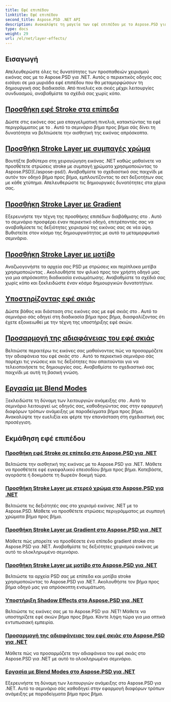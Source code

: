 ```yaml
---
title: Εφέ επιπέδου
linktitle: Εφέ επιπέδου
second_title: Aspose.PSD .NET API
description: Ανακαλύψτε τη μαγεία των εφέ επιπέδου με το Aspose.PSD για .NET! Αυξήστε τις δεξιότητες χειρισμού εικόνας μαθαίνοντας να προσθέτετε λειτουργίες stroke, shadow και blend.
type: docs
weight: 29
url: /el/net/layer-effects/
---
```

## Εισαγωγή

Απελευθερώστε όλες τις δυνατότητες των προσπαθειών χειρισμού εικόνας σας με το Aspose.PSD για .NET. Αυτός ο περιεκτικός οδηγός σας εισάγει σε μια μυριάδα εφέ επιπέδου που θα μεταμορφώσουν τη δημιουργική σας διαδικασία. Από πινελιές και σκιές μέχρι λειτουργίες συνδυασμού, αναβαθμίστε τα σχέδιά σας χωρίς κόπο.

## [Προσθήκη εφέ Stroke στα επίπεδα](./adding-stroke-effects/)

Δώστε στις εικόνες σας μια επαγγελματική πινελιά, κατακτώντας τα εφέ περιγράμματος με το . Αυτό το σεμινάριο βήμα προς βήμα σάς δίνει τη δυνατότητα να βελτιώσετε την αισθητική της εικόνας απρόσκοπτα. 

## [Προσθήκη Stroke Layer με συμπαγές χρώμα](./adding-stroke-layer-solid-color/)

Βουτήξτε βαθύτερα στη χειραγώγηση εικόνας .NET καθώς μαθαίνετε να προσθέτετε στρώσεις stroke με συμπαγή χρώματα χρησιμοποιώντας το Aspose.PSD](./aspose-psd/). Αναβαθμίστε το σχεδιαστικό σας παιχνίδι με αυτόν τον οδηγό βήμα προς βήμα, εμπλουτίζοντας το σετ δεξιοτήτων σας με κάθε χτύπημα. Απελευθερώστε τις δημιουργικές δυνατότητες στα χέρια σας.

## [Προσθήκη Stroke Layer με Gradient](./adding-stroke-layer-gradient/)

Εξερευνήστε την τέχνη της προσθήκης επιπέδων διαβάθμισης στο . Αυτό το σεμινάριο προσφέρει έναν περιεκτικό οδηγό, επιτρέποντάς σας να αναβαθμίσετε τις δεξιότητες χειρισμού της εικόνας σας σε νέα ύψη. Βυθιστείτε στον κόσμο της δημιουργικότητας με αυτό το μεταμορφωτικό σεμινάριο.

## [Προσθήκη Stroke Layer με μοτίβο](./adding-stroke-layer-pattern/)

Αναζωογονήστε τα αρχεία σας PSD με στρώσεις και περίπλοκα μοτίβα χρησιμοποιώντας . Ακολουθήστε τον φιλικό προς τον χρήστη οδηγό μας για μια απρόσκοπτη διαδικασία ενσωμάτωσης. Αναβαθμίστε τα σχέδιά σας χωρίς κόπο και ξεκλειδώστε έναν κόσμο δημιουργικών δυνατοτήτων.

## [Υποστηρίζοντας εφέ σκιάς](./supporting-shadow-effects/)

Δώστε βάθος και διάσταση στις εικόνες σας με εφέ σκιάς στο . Αυτό το σεμινάριο σάς οδηγεί στη διαδικασία βήμα προς βήμα, διασφαλίζοντας ότι έχετε εξοικειωθεί με την τέχνη της υποστήριξης εφέ σκιών. 

## [Προσαρμογή της αδιαφάνειας του εφέ σκιάς](./adjusting-shadow-effect-opacity/)

Βελτιώστε περαιτέρω τις εικόνες σας μαθαίνοντας πώς να προσαρμόζετε την αδιαφάνεια του εφέ σκιάς στο . Αυτό το περιεκτικό σεμινάριο σάς παρέχει τις γνώσεις και τις δεξιότητες που απαιτούνται για να τελειοποιήσετε τις δημιουργίες σας. Αναβαθμίστε το σχεδιαστικό σας παιχνίδι με αυτή τη βασική γνώση.

## [Εργασία με Blend Modes](./working-with-blend-modes/)

Ξεκλειδώστε τη δύναμη των λειτουργιών ανάμειξης στο . Αυτό το σεμινάριο λειτουργεί ως οδηγός σας, καθοδηγώντας σας στην εφαρμογή διαφόρων τρόπων ανάμειξης με παραδείγματα βήμα προς βήμα. Ανακαλύψτε την ευελιξία και φέρτε την επανάσταση στη σχεδιαστική σας προσέγγιση.

## Εκμάθηση εφέ επιπέδου
### [Προσθήκη εφέ Stroke σε επίπεδα στο Aspose.PSD για .NET](./adding-stroke-effects/)
Βελτιώστε την αισθητική της εικόνας με το Aspose.PSD για .NET. Μάθετε να προσθέτετε εφέ εγκεφαλικού επεισοδίου βήμα προς βήμα. Κατεβάστε, αγοράστε ή δοκιμάστε τη δωρεάν δοκιμή τώρα.
### [Προσθήκη Stroke Layer με στερεό χρώμα στο Aspose.PSD για .NET](./adding-stroke-layer-solid-color/)
Βελτιώστε τις δεξιότητές σας στο χειρισμό εικόνας .NET με το Aspose.PSD. Μάθετε να προσθέτετε στρώσεις περιγράμματος με συμπαγή χρώματα βήμα προς βήμα.
### [Προσθήκη Stroke Layer με Gradient στο Aspose.PSD για .NET](./adding-stroke-layer-gradient/)
Μάθετε πώς μπορείτε να προσθέσετε ένα επίπεδο gradient stroke στο Aspose.PSD για .NET. Αναβαθμίστε τις δεξιότητες χειρισμού εικόνας με αυτό το ολοκληρωμένο σεμινάριο.
### [Προσθήκη Stroke Layer με μοτίβο στο Aspose.PSD για .NET](./adding-stroke-layer-pattern/)
Βελτιώστε τα αρχεία PSD σας με επίπεδα και μοτίβα stroke χρησιμοποιώντας το Aspose.PSD για .NET. Ακολουθήστε τον βήμα προς βήμα οδηγό μας για απρόσκοπτη ενσωμάτωση.
### [Υποστήριξη Shadow Effects στο Aspose.PSD για .NET](./supporting-shadow-effects/)
Βελτιώστε τις εικόνες σας με το Aspose.PSD για .NET! Μάθετε να υποστηρίζετε εφέ σκιών βήμα προς βήμα. Κάντε λήψη τώρα για μια οπτικά εντυπωσιακή εμπειρία.
### [Προσαρμογή της αδιαφάνειας του εφέ σκιάς στο Aspose.PSD για .NET](./adjusting-shadow-effect-opacity/)
Μάθετε πώς να προσαρμόζετε την αδιαφάνεια του εφέ σκιάς στο Aspose.PSD για .NET με αυτό το ολοκληρωμένο σεμινάριο.
### [Εργασία με Blend Modes στο Aspose.PSD για .NET](./working-with-blend-modes/)
Εξερευνήστε τη δύναμη των λειτουργιών ανάμειξης στο Aspose.PSD για .NET. Αυτό το σεμινάριο σάς καθοδηγεί στην εφαρμογή διαφόρων τρόπων ανάμειξης με παραδείγματα βήμα προς βήμα.